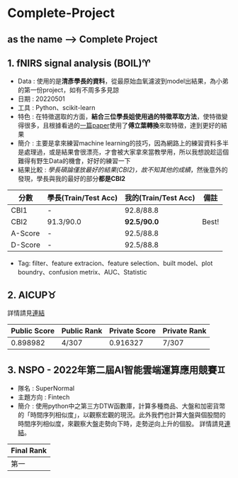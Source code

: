 # Complete-Project
as the name --> Complete Project
---
## 1. fNIRS signal analysis (**BOIL**)♈
* Data : 使用的是**清彥學長的資料**，從最原始血氧濾波到model出結果，為小弟的第一份project，如有不周多多見諒
* 日期 : 20220501
* 工具 : Python、scikit-learn
* 特色 : 在特徵選取的方面，**結合三位學長姐使用過的特徵萃取方法**，使特徵變得很多，且根據看過的[一篇paper](https://www.ncbi.nlm.nih.gov/pmc/articles/PMC6449551/)使用了**傅立葉轉換**來取特徵，達到更好的結果
* 簡介 : 主要是拿來練習machine learning的技巧，因為網路上的練習資料多半是處理過，或是結果會很漂亮，才會被大家拿來當教學用，所以我想說趁這個難得有野生Data的機會，好好的練習一下
* 結果比較 : *學長碩論僅放最好的結果(CBI2)，故不知其他的成績*，然後意外的發現，學長與我的最好的部分**都是CBI2**

|分數|學長(Train/Test Acc)|我的(Train/Test Acc)|備註|
---|:---|:----|:---:
|CBI1| - | 92.8/88.8 |  |
|CBI2| 91.3/90.0 | **92.5/90.0** | Best!|
|A-Score| - | 92.5/88.8 | |
|D-Score| - | 92.5/88.8 | |

* Tag: filter、feature extracion、feature selection、built model、plot boundry、confusion metrix、AUC、Statistic
    
   
## 2. AICUP♉
詳情請見[連結](https://github.com/JulianLee310514065/AICUP_STAS_Segmentation)

|Public Score|Public Rank|Private Score|Private Rank|
|--|--|--|--|
0.898982|4/307|0.916327|7/307|

<!--
心得:
首先先感謝aicup給我機會可以參加到這個segmentation的比賽，但是這比賽有**很多**需改進的地方，且全部都在那20%報告處，對，最後成績報告佔了20%，一堆不認識的衝上榜。我就說一句，你主辦單位有Google強?有蝦皮強?人家google總獎金15萬**美金**的比賽，也是看private給名次，誰她媽還會看報告阿，google只要你交的model確定能在該方的環境跑，就會給錢了，這個啦嘰aicup報告還20%，報告這種就最主觀了，主辦單位給誰就給誰，重點是報告中還有一些分數是比較**創新性**，創你阿嬤，標新立異很猛???，最好她用的方法是自己想的，或是2022年才剛發paper的，妳妹阿，新方法一定強那世界就很美好了，Swin Transfom是真的帥，但他打輸EfficientNet阿，sudo label很強對，但我Voting Ensemble的Accuracy就他媽比你高，今天這個是肺腺癌切割比賽，假設我說假設，我們的model被實際用於醫療(我知道當然不可能)，**我多你1%代表我100個人可以多救1人ㄟ**，會寫報告有啥用啦，幫患者寫遺產書????`，一直愛新的東西難怪台灣起不來，我就問你為啥一堆人愛聽老歌或說10年前的歌，明明現在國內外抖音每月歌都出那麼多!?
-->

## 3. NSPO - 2022年第二屆AI智能雲端運算應用競賽♊

- 隊名 : SuperNormal
- 主題方向 : Fintech
- 簡介 : 使用python中之第三方DTW函數庫，計算多種商品、大盤和加密貨幣的「時間序列相似度」，以觀察宏觀的現況。此外我們也計算大盤與個股間的時間序列相似度，來觀察大盤走勢向下時，走勢逆向上升的個股。
詳情請見[連結](https://github.com/JulianLee310514065/Complete-Project/tree/main/fintech_NSPO)。

 Final Rank|
--|
第一|

